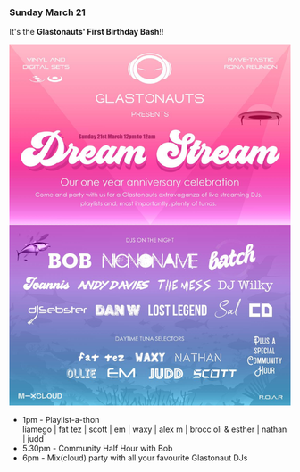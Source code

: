 ### Sunday March 21

It's the **Glastonauts' First Birthday Bash**!!

![First birthday flyer](/assets/gallery/artwork/glastonauts-first-birthday-flyer.jpeg)

<ul>
<li>1pm - Playlist-a-thon <br/>liamego | fat tez | scott | em | waxy | alex m | brocc oli & esther | nathan | judd</li>
<li>5.30pm - Community Half Hour with Bob</li>
<li>6pm - Mix(cloud) party with all your favourite Glastonaut DJs</li>
</ul>


<!-- smiley &#128513; -->
